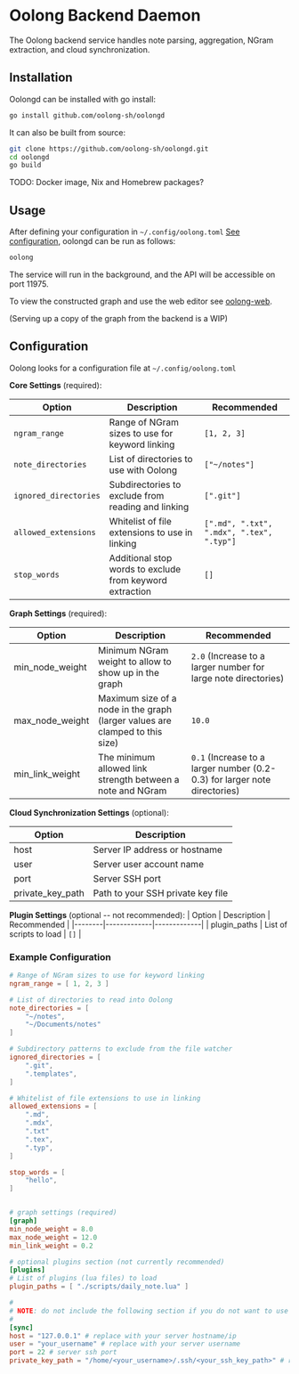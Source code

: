 # Oolong Backend Daemon

The Oolong backend service handles note parsing, aggregation, NGram extraction, and cloud synchronization.

## Installation

Oolongd can be installed with go install:
```sh
go install github.com/oolong-sh/oolongd
```

It can also be built from source:
```sh
git clone https://github.com/oolong-sh/oolongd.git
cd oolongd
go build
```

TODO: Docker image, Nix and Homebrew packages?

## Usage

After defining your configuration in `~/.config/oolong.toml` [See configuration](#configuration), oolongd can be run as follows:

```sh
oolong
```

The service will run in the background, and the API will be accessible on port 11975.

To view the constructed graph and use the web editor see [oolong-web](https://github.com/oolong-sh/oolong-web).

(Serving up a copy of the graph from the backend is a WIP)

## Configuration

Oolong looks for a configuration file at `~/.config/oolong.toml`


**Core Settings** (required):

| Option | Description | Recommended |
|--------|-------------|---------|
| `ngram_range` | Range of NGram sizes to use for keyword linking | `[1, 2, 3]` |
| `note_directories` | List of directories to use with Oolong | `["~/notes"]` |
| `ignored_directories` | Subdirectories to exclude from reading and linking | `[".git"]` |
| `allowed_extensions` | Whitelist of file extensions to use in linking | `[".md", ".txt", ".mdx", ".tex", ".typ"]` |
| `stop_words` | Additional stop words to exclude from keyword extraction | `[]` |


**Graph Settings** (required):

| Option | Description | Recommended |
|--------|-------------|-------------|
| min_node_weight | Minimum NGram weight to allow to show up in the graph | `2.0` (Increase to a larger number for large note directories) |
| max_node_weight | Maximum size of a node in the graph (larger values are clamped to this size) | `10.0` |
| min_link_weight | The minimum allowed link strength between a note and NGram | `0.1` (Increase to a larger number (0.2-0.3) for larger note directories) |


**Cloud Synchronization Settings** (optional):

| Option | Description |
|--------|-------------|
| host | Server IP address or hostname |
| user | Server user account name |
| port | Server SSH port |
| private_key_path | Path to your SSH private key file |

**Plugin Settings** (optional -- not recommended):
| Option | Description | Recommended |
|--------|-------------|-------------|
| plugin_paths | List of scripts to load | `[]` |


### Example Configuration

```toml
# Range of NGram sizes to use for keyword linking
ngram_range = [ 1, 2, 3 ]

# List of directories to read into Oolong
note_directories = [
    "~/notes",
    "~/Documents/notes"
]

# Subdirectory patterns to exclude from the file watcher
ignored_directories = [
    ".git",
    ".templates",
]

# Whitelist of file extensions to use in linking
allowed_extensions = [
    ".md",
    ".mdx",
    ".txt"
    ".tex",
    ".typ",
]

stop_words = [
    "hello",
]


# graph settings (required)
[graph]
min_node_weight = 8.0
max_node_weight = 12.0
min_link_weight = 0.2

# optional plugins section (not currently recommended)
[plugins]
# List of plugins (lua files) to load
plugin_paths = [ "./scripts/daily_note.lua" ]

#
# NOTE: do not include the following section if you do not want to use cloud sync
#
[sync]
host = "127.0.0.1" # replace with your server hostname/ip
user = "your_username" # replace with your server username
port = 22 # server ssh port
private_key_path = "/home/<your_username>/.ssh/<your_ssh_key_path>" # replace with your private key path
```
